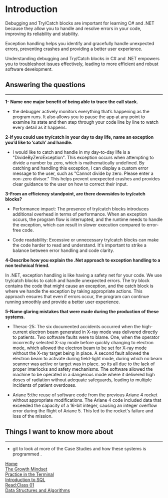 

# Introduction 
Debugging and Try/Catch blocks are important for learning C# and .NET because they allow you to handle and resolve errors in your code, improving its reliability and stability.

Exception handling helps you identify and gracefully handle unexpected errors, preventing crashes and providing a better user experience.

Understanding debugging and Try/Catch blocks in C# and .NET empowers you to troubleshoot issues effectively, leading to more efficient and robust software development.
 





 ## Answering the questions 

-----
**1- Name one major benefit of being able to trace the call stack.**
- the debugger actively monitors everything that’s happening as the program runs. It also allows you to pause the app at any point to examine its state and then step through your code line by line to watch every detail as it happens.

**2-If you could use try/catch in your day to day life, name an exception you’d like to ‘catch’ and handle.**
- I would like to catch and handle in my day-to-day life is a "DivideByZeroException". This exception occurs when attempting to divide a number by zero, which is mathematically undefined. By catching and handling this exception, I can display a custom error message to the user, such as "Cannot divide by zero. Please enter a non-zero divisor." This helps prevent unexpected crashes and provides clear guidance to the user on how to correct their input.

**3-From an efficiency standpoint, are there downsides to try/catch blocks?**
- Performance impact: The presence of try/catch blocks introduces additional overhead in terms of performance. When an exception occurs, the program flow is interrupted, and the runtime needs to handle the exception, which can result in slower execution compared to error-free code.

- Code readability: Excessive or unnecessary try/catch blocks can make the code harder to read and understand. It's important to strike a balance between error handling and code clarity.


**4-Describe how you explain the .Net approach to exception handling to a non technical friend.**

In .NET, exception handling is like having a safety net for your code. We use try/catch blocks to catch and handle unexpected errors. The try block contains the code that might cause an exception, and the catch block is where we handle the exception by taking appropriate actions. This approach ensures that even if errors occur, the program can continue running smoothly and provide a better user experience.

**5-Name glaring mistakes that were made during the production of these systems.**

- Therac-25: The six documented accidents occurred when the high-current electron beam generated in X-ray mode was delivered directly to patients. Two software faults were to blame. One, when the operator incorrectly selected X-ray mode before quickly changing to electron mode, which allowed the electron beam to be set for X-ray mode without the X-ray target being in place. A second fault allowed the electron beam to activate during field-light mode, during which no beam scanner was active or target was in place. so its all due to the lack of proper interlocks and safety mechanisms. The software allowed the machine to be operated in a dangerous mode where it delivered high doses of radiation without adequate safeguards, leading to multiple incidents of patient overdoses.

- Ariane 5:the reuse of software code from the previous Ariane 4 rocket without appropriate modifications. The Ariane 4 code included data that exceeded the capacity of a 16-bit integer, causing an integer overflow error during the flight of Ariane 5. This led to the rocket's failure and loss of the mission.

## Things I want to know more about 
---
- git to look at more of the Case Studies and how these systems is programmed .

[Home](./README.md)       
[The Growth Mindset](./README2.md)    
[ Practice in the Terminal](./Terminal.md)   
[Introduction to SQL](./sql.md)    
   [Read:Class 01](./Class01.md)    
     [Data Structures and Algorithms](./Data.md)
